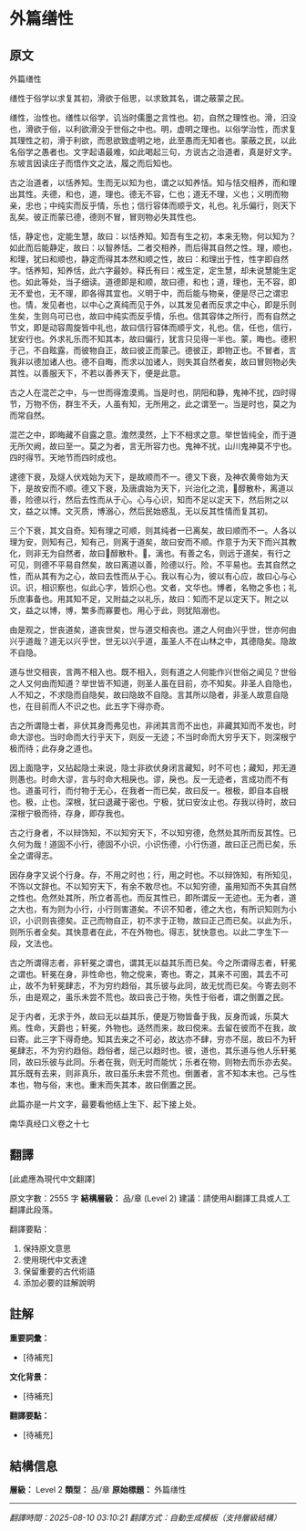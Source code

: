 # 外篇缮性

## 原文

外篇缮性

缮性于俗学以求复其初，滑欲于俗思，以求致其名，谓之蔽蒙之民。

缮性，治性也。缮性以俗学，讥当时儒墨之言性也。初，自然之理性也。滑，汨没也，滑欲于俗，以利欲滑没于世俗之中也。明，虚明之理也。以俗学治性，而求复其理性之初，滑于利欲，而思欲致虚明之地，此至愚而无知者也。蒙蔽之民，以此名俗学之愚者也。文字起语最难，如此喝起三句，方说古之治道者，真是好文字。东坡言因读庄子而悟作文之法，履之而后知也。

古之治道者，以恬养知。生而无以知为也，谓之以知养恬。知与恬交相养，而和理出其性。夫德，和也，道，理也。德无不容，仁也；道无不理，义也；义明而物亲，忠也；中纯实而反乎情，乐也；信行容体而顺乎文，礼也。礼乐偏行，则天下乱矣。彼正而蒙已德，德则不冒，冒则物必失其性也。

恬，静定也，定能生慧，故曰：以恬养知。知吾有生之初，本来无物，何以知为？如此而后能静定，故曰：以智养恬。二者交相养，而后得其自然之性。理，顺也，和理，犹曰和顺也，静定而得其本然和顺之性，故曰：和理出于性，性字即自然字。恬养知，知养恬，此六字最妙。释氏有曰：戒生定，定生慧，却未说慧能生定也。如此等处，当子细读。道德即是和顺，故曰德，和也；道，理也，无不容，即无不爱也，无不理，即各得其宜也。义明于中，而后能与物亲，便是尽己之谓忠也。情，发见者也，以中心之真纯而见于外，以其发见者而反求之中心，即是乐则生矣，生则乌可已也，故曰中纯实而反乎情，乐也。信其容体之所行，而有自然之节文，即是动容周旋皆中礼也，故曰信行容体而顺乎文，礼也。信，任也，信行，犹安行也。外求礼乐而不知其本，故曰偏行，犹言只见得一半也。蒙，晦也。德积于己，不自眩露，而彼物自正，故曰彼正而蒙己。德彼正，即物正也。不冒者，言我非以德加诸人也。德不自晦，而求以加诸人，则失其自然者矣，故曰冒则物必失其性。以善服天下，不若以善养天下，便是此意。

古之人在混芒之中，与一世而得澹漠焉。当是时也，阴阳和静，鬼神不扰，四时得节，万物不伤，群生不夭，人虽有知，无所用之，此之谓至一。当是时也，莫之为而常自然。

混芒之中，即晦藏不自露之意。澹然漠然，上下不相求之意。举世皆纯全，而于道无所欠阙，故曰至一。莫之为者，言无所容力也。鬼神不扰，山川鬼神莫不宁也。四时得节。天地节而四时成也。

逮德下衰，及燧人伏戏始为天下，是故顺而不一。德又下衰，及神农黄帝始为天下，是故安而不顺。德又下衰，及唐虞始为天下，兴治化之流，𬇼醇散朴，离道以善，险德以行，然后去性而从于心。心与心识，知而不足以定天下，然后附之以文，益之以博。文灭质，博溺心，然后民始惑乱，无以反其性情而复其初。

三个下衰，其文自奇。知有理之可顺，则其纯者一已离矣，故曰顺而不一。人各以理为安，则知有己，知有己，则离于道矣，故曰安而不顺。作意于为天下而兴其教化，则非无为自然者，故曰𬇼醇散朴。𬇼，漓也。有善之名，则远于道矣，有行之可见，则德不平易自然矣，故曰离道以善，险德以行。险，不平易也。去其自然之性，而从其有为之心，故曰去性而从于心。我以有心为，彼以有心应，故曰心与心识。识，相识察也，似此心字，皆炽心也。文者，文华也。博者，名物之多也；礼乐庶事备也。用其知不足，又附益之以礼乐，故曰：知而不足以定天下。附之以文，益之以博，博，繁多而寡要也。用心于此，则犹陷溺也。

由是观之，世丧道矣，道丧世矣，世与道交相丧也。道之人何由兴乎世，世亦何由兴乎道哉？道无以兴乎世，世无以兴乎道，虽圣人不在山林之中，其德隐矣。隐故不自隐。

道与世交相丧，言两不相入也。既不相入，则有道之人何能作兴世俗之闻见？世俗之人又何由而知道？举世皆不知道，则圣人虽在目前，亦不知矣。非圣人自隐也，人不知之，不求隐而自隐矣，故曰隐故不自隐。言其所以隐者，非圣人故意自隐也，在目前而人不识之也。此五字下得亦奇。

古之所谓隐士者，非伏其身而弗见也，非闭其言而不出也，非藏其知而不发也，时命大谬也。当时命而大行乎天下，则反一无迹；不当时命而大穷乎天下，则深根宁极而待；此存身之道也。

因上面隐字，又拈起隐士来说，隐士非欲伏身闭言藏知，时不可也；藏知，邦无道则愚也。时命大谬，言与时命大相戾也。谬，戾也。反一无迹者，言成功而不有也。道虽可行，而付物于无心，在我者一而已矣，故曰反一。根极，即自本自根也。极，止也。深根，犹曰退藏于密也。宁极，犹曰安汝止也。存我以待时，故曰深根宁极而待，存身，即存我也。

古之行身者，不以辩饰知，不以知穷天下，不以知穷德，危然处其所而反其性。已久何为哉！道固不小行，德固不小识，小识伤德，小行伤道，故曰正己而已矣，乐全之谓得志。

因存身字又说个行身。存，不用之时也；行，用之时也。不以辩饰知，有所知见，不饰以文辞也。不以知穷天下，有余不敢尽也。不以知穷德，虽用知而不失其自然之性也。危然处其所，所立者高也。而反其性已，即所谓反一无迹也。无为者，道之大也，有为则为小行，小行则害道矣。不识不知者，德之大也，有所识知则为小识，小识则丧德矣。正己而物自正，初不求于正物，故曰正己而已矣。以此为乐，则所乐者全矣。其快意者在此，不在外物也。得志，犹快意也。以此二字生下一段，文法也。

古之所谓得志者，非轩冕之谓也，谓其无以益其乐而已矣。今之所谓得志者，轩冕之谓也。轩冕在身，非性命也，物之傥来，寄也。寄之，其来不可圉，其去不可止，故不为轩冕肆志，不为穷约趋俗，其乐彼与此同，故无忧而已矣。今寄去则不乐，由是观之，虽乐未尝不荒也。故曰丧己于物，失性于俗者，谓之倒置之民。

足于内者，无求于外，故曰无以益其乐，便是万物皆备于我，反身而诚，乐莫大焉。性命，天爵也；轩冕，外物也。适然而来，故曰傥来。去留在彼而不在我，故曰寄。此三字下得奇绝。知其去来之不可必，故达亦不肆，穷亦不屈，故曰不为轩冕肆志，不为穷约趋俗。趋俗者，屈己以趋时也。彼，道也，其乐道与他人乐轩冕同，故曰乐彼与此同。乐者在我，则无时而能忧；乐者在物，则物去而乐亦去矣。其乐既有去来，则非真乐，故曰虽乐未尝不荒也。倒置者，言不知本末也。己与性本也，物与俗，末也。重末而失其本，故曰倒置之民。

此篇亦是一片文字，最要看他结上生下、起下接上处。

南华真经口义卷之十七

## 翻譯

[此處應為現代中文翻譯]

原文字數：2555 字
**結構層級：** 品/章 (Level 2)
建議：請使用AI翻譯工具或人工翻譯此段落。

翻譯要點：
1. 保持原文意思
2. 使用現代中文表達
3. 保留重要的古代術語
4. 添加必要的註解說明

## 註解

**重要詞彙：**
- [待補充]

**文化背景：**
- [待補充]

**翻譯要點：**
- [待補充]

## 結構信息

**層級：** Level 2
**類型：** 品/章
**原始標題：** 外篇缮性

---
*翻譯時間：2025-08-10 03:10:21*
*翻譯方式：自動生成模板（支持層級結構）*
